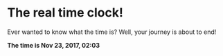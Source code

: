 # The real time clock!

Ever wanted to know what the time is? Well, your journey is about to end!

**The time is Nov 23, 2017, 02:03**